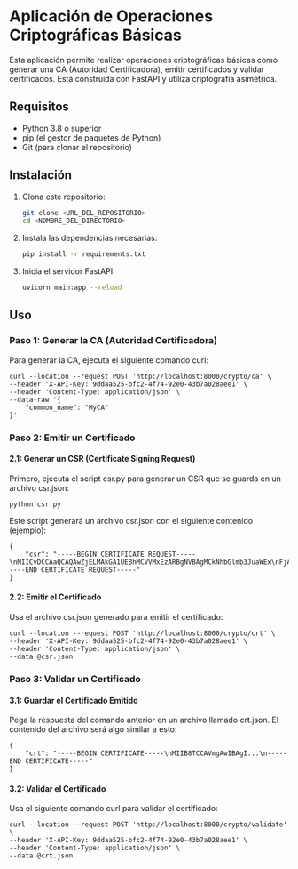 # Aplicación de Operaciones Criptográficas Básicas

Esta aplicación permite realizar operaciones criptográficas básicas como generar una CA (Autoridad Certificadora), emitir certificados y validar certificados. Está construida con FastAPI y utiliza criptografía asimétrica.

## Requisitos

- Python 3.8 o superior
- pip (el gestor de paquetes de Python)
- Git (para clonar el repositorio)

## Instalación

1. Clona este repositorio:

   ```sh
   git clone <URL_DEL_REPOSITORIO>
   cd <NOMBRE_DEL_DIRECTORIO>


2. Instala las dependencias necesarias:
    ```sh
    pip install -r requirements.txt

3. Inicia el servidor FastAPI:
    ```sh
    uvicorn main:app --reload
    

## Uso

### Paso 1: Generar la CA (Autoridad Certificadora)


Para generar la CA, ejecuta el siguiente comando curl:

    
    curl --location --request POST 'http://localhost:8000/crypto/ca' \
    --header 'X-API-Key: 9ddaa525-bfc2-4f74-92e0-43b7a028aee1' \
    --header 'Content-Type: application/json' \
    --data-raw '{
        "common_name": "MyCA"
    }'

### Paso 2: Emitir un Certificado
#### 2.1: Generar un CSR (Certificate Signing Request)
Primero, ejecuta el script csr.py para generar un CSR que se guarda en un archivo csr.json:


    python csr.py

Este script generará un archivo csr.json con el siguiente contenido (ejemplo):

    
    {
        "csr": "-----BEGIN CERTIFICATE REQUEST-----\nMIICvDCCAaQCAQAwZjELMAkGA1UEBhMCVVMxEzARBgNVBAgMCkNhbGlmb3JuaWEx\nFjAUBgNVBAcMDVNhbiBGcmFuY2lzY28xEzARBgNVBAoMCk15IENvbXBhbnkxFTAT\nBgNVBAMMDG15ZG9tYWluLmNvbTCCASIwDQYJKoZIhvcNAQEBBQADggEPADCCAQoC\nggEBALv6iF74dsq0Gv6jWFCnKGoYkvfQDEBc06tT7q9EtPJVe0lRtM17ZDgwVviX\n5/lD2w2Lj+lzN5g12Nethh046PXrctv2/+uzz/oQ/znecxs6RPNv4pnbsHIFyUzd\nY52xjynN76sIbnROVs54PNo2X2oEULyLSUEYuIpCagf0Vb7CCxKhn0za0fki4Ps/\nADbVDNL7HCXa+9aXsVzw2F281WflUqqLI90089DSKPa1KD4QFKoZijEAzqCtHwHm\ndEl8Eu0waQxN2flUYQ9PVBRZ84R4SjOruUzIWY3M+wnp8bMFTj8+rn83kM9qGGy5\nGOioZN3AidTrAb0OR58+PIu+4qECAwEAAaARMA8GCSqGSIb3DQEJDjECMAAwDQYJ\nKoZIhvcNAQELBQADggEBAD4/1TAlZrIiYNheUpTo/4B/ZPCIPCR7rA8nkHKxl3+x\n/XacDCc8ULugFjHE1Qz50xMT1EtRvekK6sGLiU0jeGGwrPPenOiVOSL1ATL7nAEk\niV0taZmm4ixJRaODU4eFo9O8GD2CI5QMkfJ3UjU6mHGx0/UgGp7O8oeiKVLxXSRM\nmAJgs3jvoFPgqpxPs6jHDlvp9Fi+mBJTc866SGPsXpDG0jkOUOWkQ+O/Z3XHDX/9\nmIsUS6X4MtZERAmYeZX4dIcFCzoksremU05fnYgQyGlGu8Us5Jc0QBnHXttrl/hR\nZirpejpkzQXa7FpP1fymjnKO0kP8BaXgV17Dyh0EOPA=\n-----END CERTIFICATE REQUEST-----"
    }
#### 2.2: Emitir el Certificado
Usa el archivo csr.json generado para emitir el certificado:

    
    curl --location --request POST 'http://localhost:8000/crypto/crt' \
    --header 'X-API-Key: 9ddaa525-bfc2-4f74-92e0-43b7a028aee1' \
    --header 'Content-Type: application/json' \
    --data @csr.json
### Paso 3: Validar un Certificado
#### 3.1: Guardar el Certificado Emitido
Pega la respuesta del comando anterior en un archivo llamado crt.json. El contenido del archivo será algo similar a esto:


    {
        "crt": "-----BEGIN CERTIFICATE-----\nMIIB8TCCAVmgAwIBAgI...\n-----END CERTIFICATE-----"
    }
#### 3.2: Validar el Certificado
Usa el siguiente comando curl para validar el certificado:


    curl --location --request POST 'http://localhost:8000/crypto/validate' \
    --header 'X-API-Key: 9ddaa525-bfc2-4f74-92e0-43b7a028aee1' \
    --header 'Content-Type: application/json' \
    --data @crt.json